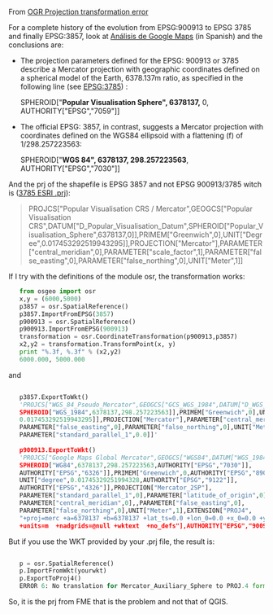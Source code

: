 From [OGR Projection transformation error](http://gis.stackexchange.com/questions/61823/ogr-projection-transformation-error/61830)


For a complete history of the evolution from EPSG:900913 to EPSG 3785 and finally EPSG:3857, look at [Análisis de Google Maps][1] (in Spanish) and the conclusions are:

 - The projection parameters defined for the EPSG: 900913 or 3785 describe a Mercator projection with  geographic coordinates defined on a spherical model of the Earth, 6378.137m ratio, as specified in the following line (see [EPSG:3785][2]) :

    SPHEROID["**Popular Visualisation Sphere", 6378137,** 0, AUTHORITY["EPSG","7059"]]	

 - The official EPSG: 3857, in contrast, suggests a Mercator projection with coordinates defined on the WGS84 ellipsoid with a flattening (f) of 1/298.257223563:

    SPHEROID["**WGS 84", 6378137, 298.257223563**, AUTHORITY["EPSG","7030"]]

And the prj of the shapefile is EPSG 3857 and not EPSG 900913/3785 witch is ([3785 ESRI .prj][3]):

> PROJCS["Popular Visualisation CRS / Mercator",GEOGCS["Popular Visualisation CRS",DATUM["D_Popular_Visualisation_Datum",SPHEROID["Popular_Visualisation_Sphere",6378137,0]],PRIMEM["Greenwich",0],UNIT["Degree",0.017453292519943295]],PROJECTION["Mercator"],PARAMETER["central_meridian",0],PARAMETER["scale_factor",1],PARAMETER["false_easting",0],PARAMETER["false_northing",0],UNIT["Meter",1]]

If I try with the definitions of the module osr, the transformation works:

 
 ```python
    from osgeo import osr
    x,y = (6000,5000)
    p3857 = osr.SpatialReference()
    p3857.ImportFromEPSG(3857)
    p900913 = osr.SpatialReference()
    p900913.ImportFromEPSG(900913)
    transformation = osr.CoordinateTransformation(p900913,p3857)
    x2,y2 = transformation.TransformPoint(x, y)
    print "%.3f, %.3f" % (x2,y2)
    6000.000, 5000.000
 
 ```

and

 
 ```python

    p3857.ExportToWkt()   
    'PROJCS["WGS_84_Pseudo_Mercator",GEOGCS["GCS_WGS_1984",DATUM["D_WGS_1984",
    SPHEROID["WGS_1984",6378137,298.257223563]],PRIMEM["Greenwich",0],UNIT["Degree",   
    0.017453292519943295]],PROJECTION["Mercator"],PARAMETER["central_meridian",0],
    PARAMETER["false_easting",0],PARAMETER["false_northing",0],UNIT["Meter",1],
    PARAMETER["standard_parallel_1",0.0]]'
    
    p900913.ExportToWkt()
    'PROJCS["Google Maps Global Mercator",GEOGCS["WGS84",DATUM["WGS_1984",
    SPHEROID["WG84",6378137,298.257223563,AUTHORITY["EPSG","7030"]],
    AUTHORITY["EPSG","6326"]],PRIMEM["Greenwich",0,AUTHORITY["EPSG","8901"],
    UNIT["degree",0.01745329251994328,AUTHORITY["EPSG","9122"]],
    AUTHORITY["EPSG","4326"]],PROJECTION["Mercator_2SP"],
    PARAMETER["standard_parallel_1",0],PARAMETER["latitude_of_origin",0],
    PARAMETER["central_meridian",0],,PARAMETER["false_easting",0],
    PARAMETER["false_northing",0],UNIT["Meter",1],EXTENSION["PROJ4",
    "+proj=merc +a=6378137 +b=6378137 +lat_ts=0.0 +lon_0=0.0 +x_0=0.0 +y_0=0 +k=1.0 
    +units=m  +nadgrids=@null +wktext  +no_defs"],AUTHORITY["EPSG","900913"]]'
 
 ```

But if you use the WKT provided by your .prj file, the result is:

 
 ```python

    p = osr.SpatialReference()
    p.ImportFromWkt(yourwkt)
    p.ExportToProj4()
    ERROR 6: No translation for Mercator_Auxiliary_Sphere to PROJ.4 format is known.
 
 ```


So, it is the prj from FME that is the problem and not that of QGIS.


  [1]: http://www.ign.gob.ar/argenmap/argenmap.jquery/docs/analisisdegooglemaps.html
  [2]: http://spatialreference.org/ref/epsg/3785/html/
  [3]: http://spatialreference.org/ref/epsg/3785/esriwkt/
